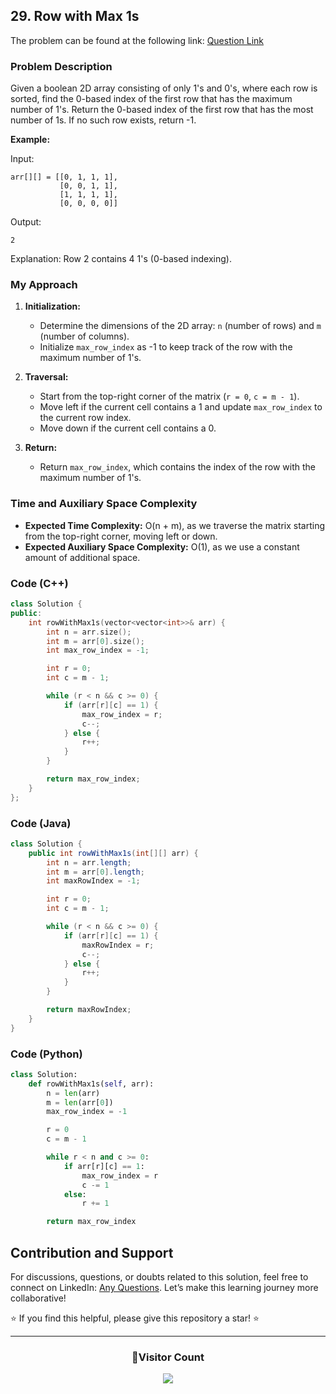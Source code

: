 ## 29. Row with Max 1s

The problem can be found at the following link: [Question Link](https://www.geeksforgeeks.org/problems/row-with-max-1s0023/1)

### Problem Description

Given a boolean 2D array consisting of only 1's and 0's, where each row is sorted, find the 0-based index of the first row that has the maximum number of 1's. Return the 0-based index of the first row that has the most number of 1s. If no such row exists, return -1.

**Example:**

Input:

```
arr[][] = [[0, 1, 1, 1],
           [0, 0, 1, 1],
           [1, 1, 1, 1],
           [0, 0, 0, 0]]
```

Output:

```
2
```

Explanation:
Row 2 contains 4 1's (0-based indexing).

### My Approach

1. **Initialization:**

   - Determine the dimensions of the 2D array: `n` (number of rows) and `m` (number of columns).
   - Initialize `max_row_index` as -1 to keep track of the row with the maximum number of 1's.

2. **Traversal:**

   - Start from the top-right corner of the matrix (`r = 0`, `c = m - 1`).
   - Move left if the current cell contains a 1 and update `max_row_index` to the current row index.
   - Move down if the current cell contains a 0.

3. **Return:**
   - Return `max_row_index`, which contains the index of the row with the maximum number of 1's.

### Time and Auxiliary Space Complexity

- **Expected Time Complexity:** O(n + m), as we traverse the matrix starting from the top-right corner, moving left or down.
- **Expected Auxiliary Space Complexity:** O(1), as we use a constant amount of additional space.

### Code (C++)

```cpp
class Solution {
public:
    int rowWithMax1s(vector<vector<int>>& arr) {
        int n = arr.size();
        int m = arr[0].size();
        int max_row_index = -1;

        int r = 0;
        int c = m - 1;

        while (r < n && c >= 0) {
            if (arr[r][c] == 1) {
                max_row_index = r;
                c--;
            } else {
                r++;
            }
        }

        return max_row_index;
    }
};
```

### Code (Java)

```java
class Solution {
    public int rowWithMax1s(int[][] arr) {
        int n = arr.length;
        int m = arr[0].length;
        int maxRowIndex = -1;

        int r = 0;
        int c = m - 1;

        while (r < n && c >= 0) {
            if (arr[r][c] == 1) {
                maxRowIndex = r;
                c--;
            } else {
                r++;
            }
        }

        return maxRowIndex;
    }
}
```

### Code (Python)

```python
class Solution:
    def rowWithMax1s(self, arr):
        n = len(arr)
        m = len(arr[0])
        max_row_index = -1

        r = 0
        c = m - 1

        while r < n and c >= 0:
            if arr[r][c] == 1:
                max_row_index = r
                c -= 1
            else:
                r += 1

        return max_row_index
```

## Contribution and Support

For discussions, questions, or doubts related to this solution, feel free to connect on LinkedIn: [Any Questions](https://www.linkedin.com/in/patel-hetkumar-sandipbhai-8b110525a/). Let’s make this learning journey more collaborative!

⭐ If you find this helpful, please give this repository a star! ⭐

---

<div align="center">
  <h3><b>📍Visitor Count</b></h3>
</div>

<p align="center">
  <img src="https://visitor-badge.laobi.icu/badge?page_id=Hunterdii.GeeksforGeeks-POTD" />
</p>
